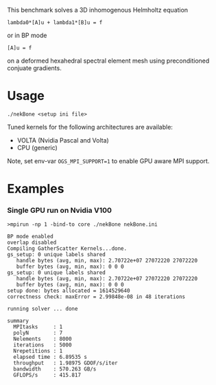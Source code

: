 This benchmark solves a 3D inhomogenous Helmholtz equation 
```
lambda0*[A]u + lambda1*[B]u = f
```
or in BP mode
```
[A]u = f
```
on a deformed hexahedral spectral element mesh using preconditioned conjuate gradients.

# Usage

```
./nekBone <setup ini file>
```
Tuned kernels for the following architectures are available:
* VOLTA (Nvidia Pascal and Volta)
* CPU (generic)	

Note, set env-var `OGS_MPI_SUPPORT=1` to enable GPU aware MPI support.  

# Examples

### Single GPU run on Nvidia V100
```
>mpirun -np 1 -bind-to core ./nekBone nekBone.ini

BP mode enabled
overlap disabled
Compiling GatherScatter Kernels...done.
gs_setup: 0 unique labels shared
   handle bytes (avg, min, max): 2.70722e+07 27072220 27072220
   buffer bytes (avg, min, max): 0 0 0
gs_setup: 0 unique labels shared
   handle bytes (avg, min, max): 2.70722e+07 27072220 27072220
   buffer bytes (avg, min, max): 0 0 0
setup done: bytes allocated = 1614529640
correctness check: maxError = 2.99848e-08 in 48 iterations

running solver ... done

summary
  MPItasks     : 1
  polyN        : 7
  Nelements    : 8000
  iterations   : 5000
  Nrepetitions : 1
  elapsed time : 6.89535 s
  throughput   : 1.98975 GDOF/s/iter
  bandwidth    : 570.263 GB/s
  GFLOPS/s     : 415.817

